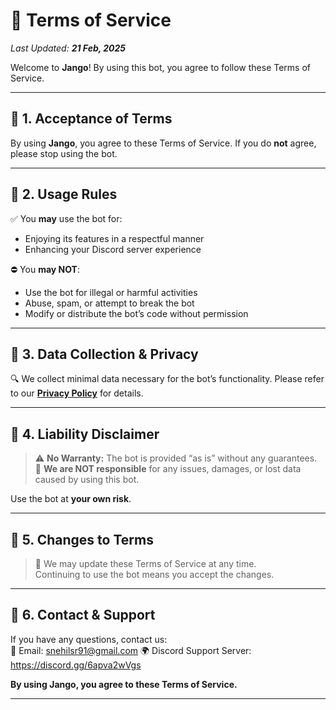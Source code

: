# 📜 Terms of Service  

_Last Updated: **21 Feb, 2025**_  

Welcome to **Jango**! By using this bot, you agree to follow these Terms of Service.  

---

## 🔹 1. Acceptance of Terms  
By using **Jango**, you agree to these Terms of Service. If you do **not** agree, please stop using the bot.  

---

## 🔹 2. Usage Rules  
✅ You **may** use the bot for:  
- Enjoying its features in a respectful manner  
- Enhancing your Discord server experience  

⛔ You **may NOT**:  
- Use the bot for illegal or harmful activities  
- Abuse, spam, or attempt to break the bot  
- Modify or distribute the bot’s code without permission  

---

## 🔹 3. Data Collection & Privacy  
🔍 We collect minimal data necessary for the bot’s functionality. Please refer to our **[Privacy Policy](https://github.com/snehilsr91/bot-legal/blob/main/privacy-policy.md)** for details.  

---

## 🔹 4. Liability Disclaimer  
> ⚠️ **No Warranty:** The bot is provided “as is” without any guarantees.  
> 🚫 **We are NOT responsible** for any issues, damages, or lost data caused by using this bot.  

Use the bot at **your own risk**.  

---

## 🔹 5. Changes to Terms  
> 🔄 We may update these Terms of Service at any time.  
> Continuing to use the bot means you accept the changes.  

---

## 🔹 6. Contact & Support  
If you have any questions, contact us:  
📧 Email: snehilsr91@gmail.com 
🌍 Discord Support Server: https://discord.gg/6apva2wVgs

**By using Jango, you agree to these Terms of Service.**  

---
